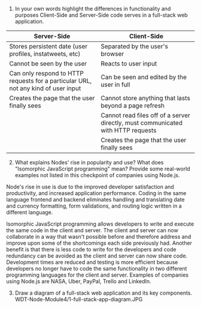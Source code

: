 1. In your own words highlight the differences in functionality and purposes Client-Side and Server-Side code serves in a full-stack web application.

| Server-Side                                                                        | Client-Side                                                                      |
|------------------------------------------------------------------------------------|----------------------------------------------------------------------------------|
| Stores persistent date (user profiles, instatweets, etc)                           | Separated by the user's browser                                                  |
| Cannot be seen by the user                                                         | Reacts to user input                                                             |
| Can only respond to HTTP requests for a particular URL, not any kind of user input | Can be seen and edited by the user in full                                       |
| Creates the page that the user finally sees                                        | Cannot store anything that lasts beyond a page refresh                           |
|                                                                                    | Cannot read files off of a server directly, must communicated with HTTP requests |
|                                                                                    | Creates the page that the user finally sees                                      |

2. What explains Nodes' rise in popularity and use? What does "Isomorphic JavaScript programming" mean? Provide some real-world examples not listed in this checkpoint of companies using Node.js.

Node's rise in use is due to the improved developer satisfaction and productivity, and increased application performance.  Coding in the same language frontend and backend eliminates handling and translating date and currency formatting, form validations, and routing logic written in a different language.

Isomorphic JavaScript programming allows developers to write and execute the same code in the client and server.  The client and server can now collaborate in a way that wasn't possible before and therefore address and improve upon some of the shortcomings each side previously had.  Another benefit is that there is less code to write for the developers and code redundancy can be avoided as the client and server can now share code.  Development times are reduced and testing is more efficient because developers no longer have to code the same functionality in two different programming languages for the client and server. Examples of companies using Node.js are NASA, Uber, PayPal, Trello and LinkedIn.

3. Draw a diagram of a full-stack web application and its key components.
  WDT-Node-Module4/1-full-stack-app-diagram.JPG
